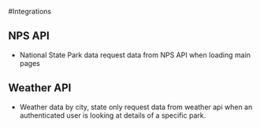 #Integrations


## NPS API
* National State Park data
request data from NPS API when loading main pages

## Weather API
* Weather data by city, state
only request data from weather api when an authenticated user is looking at details of a specific park.



